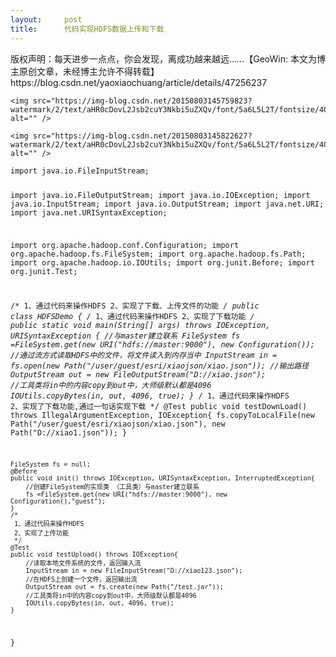 ```yaml
---
layout:     post
title:      代码实现HDFS数据上传和下载
---
```

<div id="article_content" class="article_content clearfix csdn-tracking-statistics" data-pid="blog" data-mod="popu_307" data-dsm="post">
								<div class="article-copyright">
					版权声明：每天进步一点点，你会发现，离成功越来越远……【GeoWin: 本文为博主原创文章，未经博主允许不得转载】					https://blog.csdn.net/yaoxiaochuang/article/details/47256237				</div>
								            <link rel="stylesheet" href="https://csdnimg.cn/release/phoenix/template/css/ck_htmledit_views-f76675cdea.css">
						<div class="htmledit_views" id="content_views">
                
<pre><code class="language-java">&lt;img src="https://img-blog.csdn.net/20150803145759823?watermark/2/text/aHR0cDovL2Jsb2cuY3Nkbi5uZXQv/font/5a6L5L2T/fontsize/400/fill/I0JBQkFCMA==/dissolve/70/gravity/Center" alt="" /&gt;</code></pre><pre><code class="language-java">&lt;img src="https://img-blog.csdn.net/20150803145822627?watermark/2/text/aHR0cDovL2Jsb2cuY3Nkbi5uZXQv/font/5a6L5L2T/fontsize/400/fill/I0JBQkFCMA==/dissolve/70/gravity/Center" alt="" /&gt;</code></pre><pre><code class="language-java">import java.io.FileInputStream;
import java.io.FileOutputStream;
import java.io.IOException;
import java.io.InputStream;
import java.io.OutputStream;
import java.net.URI;
import java.net.URISyntaxException;

import org.apache.hadoop.conf.Configuration;
import org.apache.hadoop.fs.FileSystem;
import org.apache.hadoop.fs.Path;
import org.apache.hadoop.io.IOUtils;
import org.junit.Before;
import org.junit.Test;

/*
 1、通过代码来操作HDFS
 2、实现了下载、上传文件的功能
 */
public class HDFSDemo {	
	/*
	 1、通过代码来操作HDFS
	 2、实现了下载功能
	 */	
	public static void main(String[] args) throws IOException, URISyntaxException {
		//与master建立联系
		FileSystem fs =FileSystem.get(new URI("hdfs://master:9000"), new Configuration());
		//通过流方式读取HDFS中的文件，将文件读入到内存当中
		InputStream in  = fs.open(new Path("/user/guest/esri/xiaojson/xiao.json"));
		//输出路径
		OutputStream out = new FileOutputStream("D://xiao.json");
		//工具类将in中的内容copy到out中，大师级默认都是4096
		IOUtils.copyBytes(in, out, 4096, true);
	}
	/*
	 1、通过代码来操作HDFS
	 2、实现了下载功能,通过一句话实现下载
	 */	
	@Test
	public void testDownLoad() throws IllegalArgumentException, IOException{
		fs.copyToLocalFile(new Path("/user/guest/esri/xiaojson/xiao.json"), new Path("D://xiao1.json"));
	}
	
	FileSystem fs = null;
	@Before
	public void init() throws IOException, URISyntaxException, InterruptedException{
		//创建FileSystem的实现类 （工具类）与master建立联系
		fs =FileSystem.get(new URI("hdfs://master:9000"), new Configuration(),"guest");
	}
	/*
	 1、通过代码来操作HDFS
	 2、实现了上传功能
	 */	
	@Test
	public void testUpload() throws IOException{
		//读取本地文件系统的文件，返回输入流
		InputStream in = new FileInputStream("D://xiao123.json");
		//在HDFS上创建一个文件，返回输出流
		OutputStream out = fs.create(new Path("/test.jar"));
		//工具类将in中的内容copy到out中，大师级默认都是4096
		IOUtils.copyBytes(in, out, 4096, true);
	} 
	
}
</code></pre><pre><code class="language-java">
</code></pre><br>            </div>
                </div>